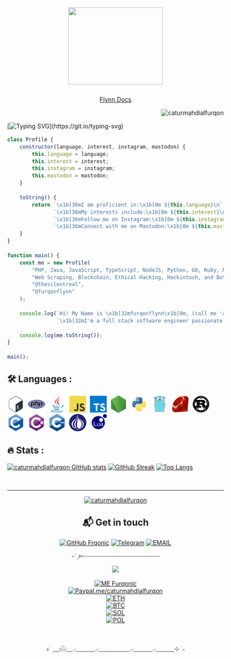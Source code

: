 <h1 align="center"> <img src="https://text.media.giphy.com/v1/media/giphy.gif?token=eyJhbGciOiJIUzI1NiIsInR5cCI6IkpXVCJ9.eyJrZXkiOiJwcm9kLTIwMjAtMDQtMjIiLCJzdHlsZSI6ImgxdGl0bGUiLCJ0ZXh0IjoiRnVycW9uJTIwRmx5bm4lMjBpcyUyMGhlcmUhJTIwTGV0J3MlMjBDb2RlISIsImlhdCI6MTczMDI0NjExNX0.Ck6TMt3P1A2X_mx-AZMcyzDkqze1cs5hueOurb1es_g" height="180" width="220"> </h1>

<div align=center >
  
[Flynn Docs](https://caturmahdialfurqon.github.io/)
  
<p align="right"> <img src="https://komarev.com/ghpvc/?username=caturmahdialfurqon&label=Profile%20views&color=0e75b6&style=flat" alt="caturmahdialfurqon" /> </p>
<div align=left >
  
[![Typing SVG](https://readme-typing-svg.demolab.com?font=Playfair+Display&size=25&pause=1000&color=F1F5F7&Center=true&width=435&lines=%E1%9D%B0.%E1%90%9F%E2%9D%97%EF%B8%8FCoding+is+My+Canvas...)](https://git.io/typing-svg)
    
```javascript
class Profile {
    constructor(language, interest, instagram, mastodon) {
        this.language = language;
        this.interest = interest;
        this.instagram = instagram;
        this.mastodon = mastodon;
    }

    toString() {
        return `\x1b[36mI am proficient in:\x1b[0m ${this.language}\n` +
               `\x1b[36mMy interests include:\x1b[0m ${this.interest}\n` +
               `\x1b[36mFollow me on Instagram:\x1b[0m ${this.instagram}\n` +
               `\x1b[36mConnect with me on Mastodon:\x1b[0m ${this.mastodon}`;
    }
}

function main() {
    const me = new Profile(
        "PHP, Java, JavaScript, TypeScript, NodeJS, Python, GO, Ruby, Rust, C, C, C++, Perl, Bash, Lua.",
        "Web Scraping, Blockchain, Ethical Hacking, Hackintosh, and Bot Scripts.",
        "@thesilentreal",
        "@furqonflynn"
    );

    console.log(`Hi! My Name is \x1b[32mfurqonflynn\x1b[0m, (call me 'alfynn) 👋! I just want to share what I know.\n` +
                `\x1b[32mI'm a full stack software engineer passionate about Software Development.\x1b[0m\n`);

    console.log(me.toString());
}

main();
```
## 🛠️ Languages :
<div>
  <img src="https://github.com/caturmahdialfurqon/Icon-langs-and-socials/blob/main/src/Langs/bash/bash-original.svg" title="bash" alt="bash" width="40" height="40"/>&nbsp;
  <img src="https://github.com/caturmahdialfurqon/Icon-langs-and-socials/blob/main/src/Langs/php/php-original.svg" title="php" alt="php" width="40" height="40"/>&nbsp;
  <img src="https://github.com/caturmahdialfurqon/Icon-langs-and-socials/blob/main/src/Langs/java/java-original.svg" title="java" alt="java" width="40" height="40"/>&nbsp;
  <img src="https://github.com/caturmahdialfurqon/Icon-langs-and-socials/blob/main/src/Langs/javascript/javascript-original.svg" title="javascript" alt="javascript" width="40" height="40"/>&nbsp;
  <img src="https://github.com/caturmahdialfurqon/Icon-langs-and-socials/blob/main/src/Langs/typescript/typescript-original.svg" title="typescript" alt="typescript" width="40" height="40"/>&nbsp;
  <img src="https://github.com/caturmahdialfurqon/Icon-langs-and-socials/blob/main/src/Langs/nodejs/nodejs-original.svg" title="nodejs" alt="nodejs" width="40" height="40"/>&nbsp;
  <img src="https://github.com/caturmahdialfurqon/Icon-langs-and-socials/blob/main/src/Langs/python/python-original.svg" title="python" alt="python" width="40" height="40"/>&nbsp;
  <img src="https://github.com/caturmahdialfurqon/Icon-langs-and-socials/blob/main/src/Langs/go/go-original.svg" title="go" alt="go" width="40" height="40"/>&nbsp;
  <img src="https://github.com/caturmahdialfurqon/Icon-langs-and-socials/blob/main/src/Langs/ruby/ruby-original.svg" title="ruby" alt="ruby" width="40" height="40"/>&nbsp;
  <img src="https://github.com/caturmahdialfurqon/Icon-langs-and-socials/blob/main/src/Langs/rust/rust-original.svg" title="rust" alt="rust" width="40" height="40"/>&nbsp;
  <img src="https://github.com/caturmahdialfurqon/Icon-langs-and-socials/blob/main/src/Langs/c/c-original.svg" title="c" alt="c" width="40" height="40"/>&nbsp;
  <img src="https://github.com/caturmahdialfurqon/Icon-langs-and-socials/blob/main/src/Langs/csharp/csharp-original.svg" title="c#" alt="c#" width="40" height="40"/>&nbsp;
  <img src="https://github.com/caturmahdialfurqon/Icon-langs-and-socials/blob/main/src/Langs/cplusplus/cplusplus-original.svg" title="cplusplus" alt="cplusplus" width="40" height="40"/>&nbsp;
  <img src="https://github.com/caturmahdialfurqon/Icon-langs-and-socials/blob/main/src/Langs/perl/perl-original.svg" title="perl" alt="perl" width="40" height="40"/>&nbsp;
  <img src="https://github.com/caturmahdialfurqon/Icon-langs-and-socials/blob/main/src/Langs/lua/lua-original.svg" title="lua" alt="lua" width="40" height="40"/>&nbsp;
</div>

## 🔥 Stats :
[![caturmahdialfurqon GitHub stats](https://github-readme-stats.vercel.app/api?username=caturmahdialfurqon&theme=vision-friendly-dark&rank_icon=github)](https://github.com/anuraghazra/github-readme-stats)
[![GitHub Streak](https://streak-stats.demolab.com?user=caturmahdialfurqon&theme=highcontrast&hide_border=false)](https://git.io/streak-stats)
[![Top Langs](https://github-readme-stats.vercel.app/api/top-langs/?username=caturmahdialfurqon&layout=compact&hide_progress=false&theme=highcontrast)](https://github.com/anuraghazra/github-readme-stats)

<br> <hr>
<p align="center"> <a href="https://github.com/ryo-ma/github-profile-trophy"><img src="https://github-profile-trophy.vercel.app/?username=caturmahdialfurqon" alt="caturmahdialfurqon" /></a> </p>
<div align=center >
  
##  📬 Get in touch

[![GitHub Frqonic](https://img.shields.io/github/followers/caturmahdialfurqon?label=follow%20github&style=flat-square)](https://github.com/caturmahdialfurqon)
[![Telegram](https://img.shields.io/badge/Telegram-DMme-orange)](https://t.me/edwinbagas7)
[![EMAIL](https://img.shields.io/badge/Email-caturmahdialfurqon-blue)](mailto:caturmahdi.alfurqon@icloud.com)
<br>

-ˋˏ✄┈┈┈┈┈┈┈┈┈┈┈┈┈┈┈┈┈┈┈┈┈ <br>

<div align=center >

<img src="https://readme-typing-svg.herokuapp.com?font=Creepster&size=25&color=FFFFFF&center=true&lines=Buy+Me+Coffee!"
/>

[![ME Furqonic](https://img.shields.io/badge/SUPPORT-ME-succsess.svg?style=flat)](Support)
<br>
[![Paypal.me/caturmahdialfurqon](https://ionicabizau.github.io/badges/paypal.svg)](https://paypal.me/caturmahdialfurqon)
<br>
[![ETH ](https://img.shields.io/badge/ETH-0x07Fe74030B01B1F9A9c2699929d7CAFDa66Ebf06-informational.svg?style=flat)](https://etherscan.io/address/0x07Fe74030B01B1F9A9c2699929d7CAFDa66Ebf06) <br>
[![BTC ](https://img.shields.io/badge/BTC-bc1qf8d3fcl4zf08qy3ecz8jyw3cf8y8urd0s2g32s-informational.svg?style=flat)](https://www.blockchain.com/explorer/addresses/btc/bc1qf8d3fcl4zf08qy3ecz8jyw3cf8y8urd0s2g32s)<br>
[![SOL ](https://img.shields.io/badge/SOL-73hvmQLGmfxXiJqvqiG2MwZReC9H3tFusZJGfffrBHpy-informational.svg?style=flat)](https://solscan.io/account/73hvmQLGmfxXiJqvqiG2MwZReC9H3tFusZJGfffrBHpy)<br>
[![POL ](https://img.shields.io/badge/MATIC-0x07Fe74030B01B1F9A9c2699929d7CAFDa66Ebf06-informational.svg?style=flat)](https://blockscan.com/address/0x07Fe74030B01B1F9A9c2699929d7CAFDa66Ebf06#)

<br>

⊹ ࣪ ﹏𓊝﹏𓂁﹏﹏﹏𓂁﹏﹏﹏﹏﹏𓂁﹏﹏﹏𓂁﹏﹏﹏⊹ ࣪ ˖




